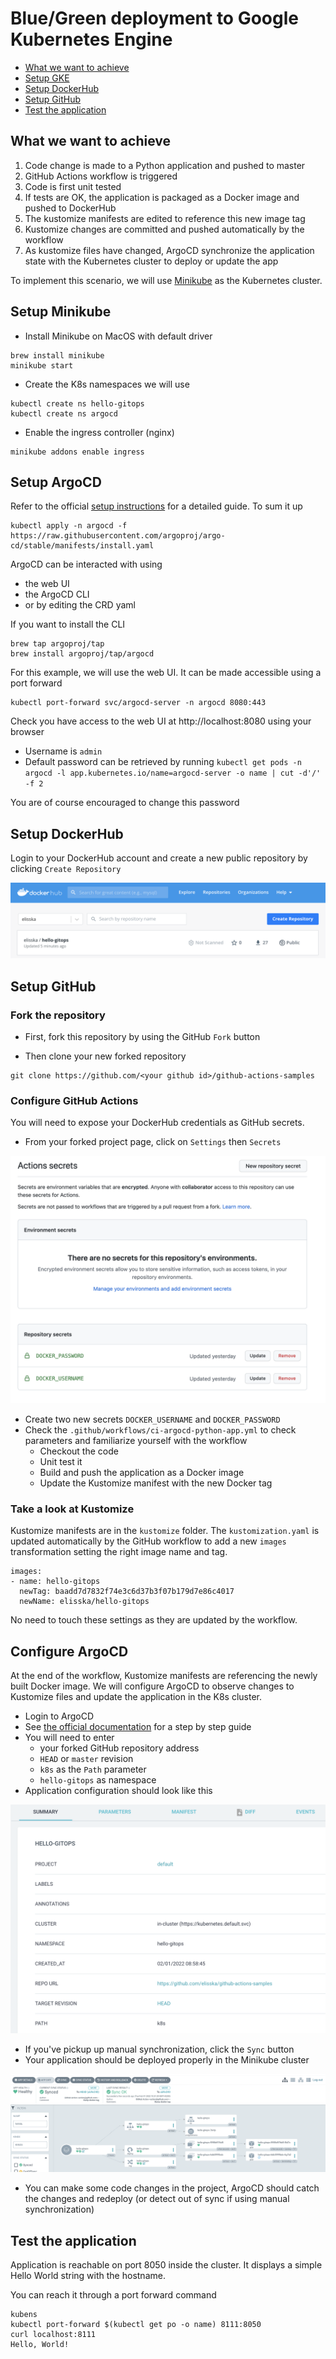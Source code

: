# Blue/Green deployment to Google Kubernetes Engine

- [What we want to achieve](#what-we-want-to-achieve)
- [Setup GKE](#setup-minikube)
- [Setup DockerHub](#setup-dockerhub)
- [Setup GitHub](#setup-github)
- [Test the application](#test-the-application)
  
## What we want to achieve

1. Code change is made to a Python application and pushed to master
1. GitHub Actions workflow is triggered
1. Code is first unit tested
1. If tests are OK, the application is packaged as a Docker image and pushed to DockerHub
1. The kustomize manifests are edited to reference this new image tag
1. Kustomize changes are committed and pushed automatically by the workflow
1. As kustomize files have changed, ArgoCD synchronize the application state with the Kubernetes cluster to deploy or update the app

To implement this scenario, we will use [Minikube](https://github.com/kubernetes/minikube) as the Kubernetes cluster.

## Setup Minikube

- Install Minikube on MacOS with default driver

```
brew install minikube
minikube start
```

- Create the K8s namespaces we will use
```
kubectl create ns hello-gitops
kubectl create ns argocd
```

- Enable the ingress controller (nginx)

```
minikube addons enable ingress
```


## Setup ArgoCD

Refer to the official [setup instructions](https://argoproj.github.io/argo-cd/getting_started/) for a detailed guide.
To sum it up
```
kubectl apply -n argocd -f https://raw.githubusercontent.com/argoproj/argo-cd/stable/manifests/install.yaml
```

ArgoCD can be interacted with using
- the web UI
- the ArgoCD CLI
- or by editing the CRD yaml

If you want to install the CLI 
```
brew tap argoproj/tap
brew install argoproj/tap/argocd 
```

For this example, we will use the web UI. It can be made accessible using a port forward
```
kubectl port-forward svc/argocd-server -n argocd 8080:443
```

Check you have access to the web UI at http://localhost:8080 using your browser
- Username is `admin`
- Default password can be retrieved by running `kubectl get pods -n argocd -l app.kubernetes.io/name=argocd-server -o name | cut -d'/' -f 2`

You are of course encouraged to change this password

## Setup DockerHub

Login to your DockerHub account and create a new public repository by clicking `Create Repository`

![](doc/dockerhub.png)

## Setup GitHub 

### Fork the repository

- First, fork this repository by using the GitHub `Fork` button

- Then clone your new forked repository
```
git clone https://github.com/<your github id>/github-actions-samples

```

### Configure GitHub Actions

You will need to expose your DockerHub credentials as GitHub secrets. 

- From your forked project page, click on `Settings` then `Secrets`

![](doc/github_secrets.png)

- Create two new secrets `DOCKER_USERNAME` and `DOCKER_PASSWORD`
- Check the `.github/workflows/ci-argocd-python-app.yml` to check parameters and familiarize yourself with the workflow
  - Checkout the code
  - Unit test it
  - Build and push the application as a Docker image
  - Update the Kustomize manifest with the new Docker tag

### Take a look at Kustomize

Kustomize manifests are in the `kustomize` folder. 
The `kustomization.yaml` is updated automatically by the GitHub workflow to add a new `images` transformation setting the right image name and tag.
```
images:
- name: hello-gitops
  newTag: baadd7d7832f74e3c6d37b3f07b179d7e86c4017
  newName: elisska/hello-gitops
```

No need to touch these settings as they are updated by the workflow.

## Configure ArgoCD

At the end of the workflow, Kustomize manifests are referencing the newly built Docker image. We will configure ArgoCD to observe changes to Kustomize files and update the application in the K8s cluster.
- Login to ArgoCD
- See [the official documentation](https://argoproj.github.io/argo-cd/getting_started/) for a step by step guide
- You will need to enter 
  - your forked GitHub repository address
  - `HEAD` or `master` revision
  - `k8s` as the `Path` parameter
  - `hello-gitops` as namespace
- Application configuration should look like this

![](doc/argocd_project.png)

- If you've pickup up manual synchronization, click the `Sync` button
- Your application should be deployed properly in the Minikube cluster

![](doc/argocd_sync.png)

- You can make some code changes in the project, ArgoCD should catch the changes and redeploy (or detect out of sync if using manual synchronization)

## Test the application

Application is reachable on port 8050 inside the cluster. It displays a simple Hello World string with the hostname.

You can reach it through a port forward command 
```
kubens 
kubectl port-forward $(kubectl get po -o name) 8111:8050
curl localhost:8111
Hello, World!
```
